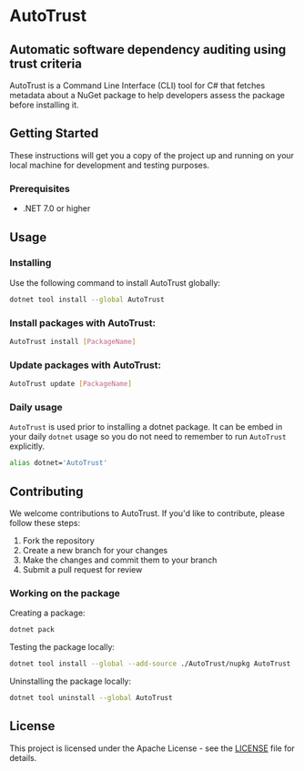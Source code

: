 # AutoTrust

## **Auto**matic software dependency auditing using **trust** criteria

AutoTrust is a Command Line Interface (CLI) tool for C# that fetches metadata about a NuGet package to help developers assess the package before installing it.

## Getting Started

These instructions will get you a copy of the project up and running on your local machine for development and testing purposes.

### Prerequisites

- .NET 7.0 or higher

## Usage

### Installing

Use the following command to install AutoTrust globally:

```bash
dotnet tool install --global AutoTrust
```

### Install packages with AutoTrust:

```bash
AutoTrust install [PackageName]
```

### Update packages with AutoTrust:

```bash
AutoTrust update [PackageName]
```

### Daily usage

`AutoTrust` is used prior to installing a dotnet package. It can be embed in your daily `dotnet` usage so you do not need to remember to run `AutoTrust` explicitly.

```bash
alias dotnet='AutoTrust'
```

## Contributing

We welcome contributions to AutoTrust. If you'd like to contribute, please follow these steps:

1. Fork the repository
2. Create a new branch for your changes
3. Make the changes and commit them to your branch
4. Submit a pull request for review

### Working on the package

Creating a package:

```bash
dotnet pack
```

Testing the package locally:

```bash
dotnet tool install --global --add-source ./AutoTrust/nupkg AutoTrust
```

Uninstalling the package locally:

```bash
dotnet tool uninstall --global AutoTrust
```

## License

This project is licensed under the Apache License - see the [LICENSE](LICENSE) file for details.
